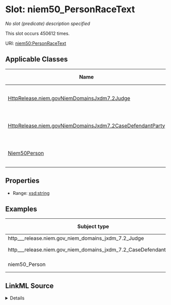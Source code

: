

# Slot: niem50_PersonRaceText


_No slot (predicate) description specified_






This slot occurs 450612 times.


URI: [niem50:PersonRaceText](http://release.niem.gov/niem/niem-core/5.0/PersonRaceText)



<!-- no inheritance hierarchy -->





## Applicable Classes

| Name | Description | Modifies Slot |
| --- | --- | --- |
| [HttpRelease.niem.govNiemDomainsJxdm7.2Judge](../classes/HttpRelease.niem.govNiemDomainsJxdm7.2Judge.md) | No class (type) description specified |  yes  |
| [HttpRelease.niem.govNiemDomainsJxdm7.2CaseDefendantParty](../classes/HttpRelease.niem.govNiemDomainsJxdm7.2CaseDefendantParty.md) | No class (type) description specified |  yes  |
| [Niem50Person](../classes/Niem50Person.md) | No class (type) description specified |  yes  |







## Properties

* Range: [xsd:string](http://www.w3.org/2001/XMLSchema#string)






## Examples

| Subject type | Object type | Example subject | Example object | Occurrences |
| --- | --- | --- | --- | --- |
| http___release.niem.gov_niem_domains_jxdm_7.2_Judge | string | scales:/JudgeEntity/SJ000002 | White | 3762 |
| http___release.niem.gov_niem_domains_jxdm_7.2_CaseDefendantParty | string | scales:Agent/ga-fulton-01/10000019 | B | 363414 |
| niem50_Person | string | scales:ArrestSubject/ga-atlanta-pd-100720495 | B | 83436 |




## LinkML Source

<details>

```yaml
name: niem50_PersonRaceText
annotations:
  count:
    tag: count
    value: 450612
description: No slot (predicate) description specified
examples:
- object:
    example_object: White
    example_object_type: string
    example_predicate: niem50:PersonRaceText
    example_subject: scales:/JudgeEntity/SJ000002
    example_subject_type: http___release.niem.gov_niem_domains_jxdm_7.2_Judge
- object:
    example_object: B
    example_object_type: string
    example_predicate: niem50:PersonRaceText
    example_subject: scales:Agent/ga-fulton-01/10000019
    example_subject_type: http___release.niem.gov_niem_domains_jxdm_7.2_CaseDefendantParty
- object:
    example_object: B
    example_object_type: string
    example_predicate: niem50:PersonRaceText
    example_subject: scales:ArrestSubject/ga-atlanta-pd-100720495
    example_subject_type: niem50_Person
from_schema: scales-kg
rank: 1000
slot_uri: niem50:PersonRaceText
alias: niem50_PersonRaceText
domain_of:
- http___release.niem.gov_niem_domains_jxdm_7.2_CaseDefendantParty
- http___release.niem.gov_niem_domains_jxdm_7.2_Judge
- niem50_Person
range: string

```
</details>